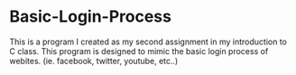 # Basic-Login-Process
This is a program I created as my second assignment in my introduction to C class.
This program is designed to mimic the basic login process of webites. (ie. facebook, twitter, youtube, etc..)
